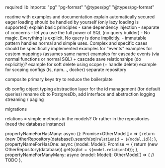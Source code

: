 required lib imports:
    "pg"
    "pg-format"
    "@types/pg"
    "@types/pg-format"

readme with examples and documentation
explain automatically secured
eager loading should be handled by yourself (only lazy loading is supported)
explain basic principles
    - sane dependency injection
    - separate of concerns
    - let you use the full power of SQL (no query builder)
    - No magic. Everything is explicit. No query is done implicitly.
    - immutable pattern
handles normal and simple uses. Complex and specific cases should be specifically implemented
examples for "events"
examples for custom mappings (assumes same name)
examples for cascade events (via normal functions or normal SQL) + cascade save relationships (do explicitly)?
example for soft delete using scope (+ handle delete)
example for scoping
configs (ts, npm..., docker)
separate repository

composite primary keys
try to reduce the boilerplate

db config object typing
abstraction layer for the id management (for default queries)
rename db to PostgresDb, add interface and abstraction
logging
streaming / paging

migrations

relations = simple methods in the models? Or rather in the repositories (need the database instance)

propertyNameForHasMany: async (): Promise<OtherModel[]> => {
    return (new OtherRepository(database)).search(sql`relationId = ${model.id}`);
},
propertyNameForHasOne: async (model: Model): Promise<OtherModel> => {
    return (new OtherRepository(database)).get(sql`id = ${model.relationId}`);
},
propertyNameForManyMany: async (model: Model): OtherModel[] => {
    // TODO
},
